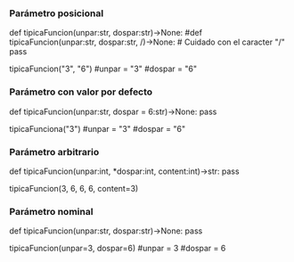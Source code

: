 ### Parámetro posicional
def tipicaFuncion(unpar:str, dospar:str)->None:
#def tipicaFuncion(unpar:str, dospar:str, /)->None:         # Cuidado con el caracter "/"
    pass

tipicaFuncion("3", "6")
#unpar = "3"
#dospar = "6"


### Parámetro con valor por defecto
def tipicaFuncion(unpar:str, dospar = 6:str)->None:
    pass

tipicaFunciona("3")
#unpar = "3"
#dospar = "6"


### Parámetro arbitrario
def tipicaFuncion(unpar:int, *dospar:int, content:int)->str:
    pass

tipicaFuncion(3, 6, 6, 6, content=3)


### Parámetro nominal
def tipicaFuncion(unpar:str, dospar:str)->None:
    pass

tipicaFuncion(unpar=3, dospar=6)
#unpar = 3
#dospar = 6